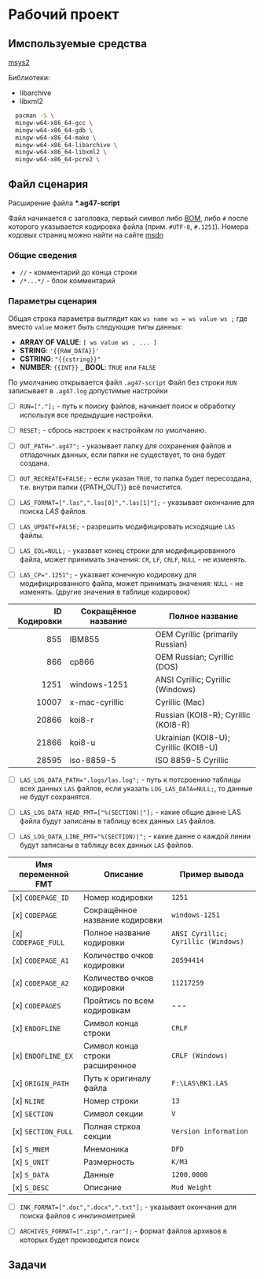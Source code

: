 ﻿# Рабочий проект

## Имспользуемые средства

[msys2](https://www.msys2.org/)

Библиотеки:
* libarchive
* libxml2

```bash
  pacman -S \
  mingw-w64-x86_64-gcc \
  mingw-w64-x86_64-gdb \
  mingw-w64-x86_64-make \
  mingw-w64-x86_64-libarchive \
  mingw-w64-x86_64-libxml2 \
  mingw-w64-x86_64-pcre2 \

```

## Файл сценария

Расширение файла __\*.ag47-script__

Файл начинается с заголовка, первый символ либо [BOM](https://ru.wikipedia.org/wiki/Маркер_последовательности_байтов),
либо `#` после которого указывается кодировка файла (прим. `#UTF-8`, `#.1251`).
Номера кодовых страниц можно найти на сайте [msdn](https://docs.microsoft.com/ru-ru/windows/win32/intl/code-page-identifiers)

### Общие сведения

* `//` - комментарий до конца строки
* `/*...*/` - блок комментарий

### Параметры сценария

Общая строка параметра выглядит как `ws name ws = ws value ws ;` где вместо `value` может быть следующие типы данных:
- __ARRAY OF VALUE__: `[ ws value ws , ... ]`
- __STRING__: `'{{RAW_DATA}}'`
- __CSTRING__: `"{{cstring}}"`
- __NUMBER__: `{{INT}}`
_ __BOOL__: `TRUE` или `FALSE`

По умолчанию открывается файл `.ag47-script`
Файл без строки `RUN` записывает в `.ag47.log` допустимые настройки

* [ ] `RUN=["."];` -
  путь к поиску файлов, начинает поиск и обработку используя все
  предыдущие настройки.

* [ ] `RESET;` -
  сбрось настроек к настройкам по умолчанию.

* [ ] `OUT_PATH=".ag47";` -
  указывает папку для сохранения файлов и отладочных данных, если папки не
  существует, то она будет создана.

* [ ] `OUT_RECREATE=FALSE;` -
  если указан `TRUE`, то папка будет пересоздана, т.е. внутри папки {{PATH_OUT}} всё почистится.

* [ ] `LAS_FORMAT=[".las",".las[0]",".las[1]"];` -
  указывает окончание для поиска _LAS_ файлов.

* [ ] `LAS_UPDATE=FALSE;` -
  разрешить модифицировать исходящие `LAS` файлы.

* [ ] `LAS_EOL=NULL;` -
  указвает конец строки для модифицированного файла, может принимать значения:
  `CR`, `LF`, `CRLF`,
  `NULL` - не изменять.

* [ ] `LAS_CP=".1251";` -
  указвает конечную кодировку для модифицированного файла, может принимать значения:
  `NULL` - не изменять.
  (другие значения в таблице кодировок)

| ID Кодировки | Сокращённое название              | Полное название                       |
| ------------:| --------------------------------- | ------------------------------------- |
| 855          | IBM855                            | OEM Cyrillic (primarily Russian)      |
| 866          | cp866                             | OEM Russian; Cyrillic (DOS)           |
| 1251         | windows-1251                      | ANSI Cyrillic; Cyrillic (Windows)     |
| 10007        | x-mac-cyrillic                    | Cyrillic (Mac)                        |
| 20866        | koi8-r                            | Russian (KOI8-R); Cyrillic (KOI8-R)   |
| 21866        | koi8-u                            | Ukrainian (KOI8-U); Cyrillic (KOI8-U) |
| 28595        | iso-8859-5                        | ISO 8859-5 Cyrillic                   |

* [ ] `LAS_LOG_DATA_PATH=".logs/las.log";` -
  путь к потсроению таблицы всех данных `LAS` файлов, если указать
  `LOG_LAS_DATA=NULL;`, то данные не будут сохранятся.

* [ ] `LAS_LOG_DATA_HEAD_FMT=["%(SECTION)|"];` -
  какие общие данне LAS файла будут записаны в таблицу всех данных `LAS` файлов.
* [ ] `LAS_LOG_DATA_LINE_FMT="%(SECTION)|";` -
  какие данне о каждой линии будут записаны в таблицу всех данных `LAS` файлов.

| Имя переменной FMT    | Описание                          | Пример вывода                         |
| --------------------- | --------------------------------- | ------------------------------------- |
| [x] `CODEPAGE_ID`     | Номер кодировки                   | `1251`                                |
| [x] `CODEPAGE`        | Сокращённое название кодировки    | `windows-1251`                        |
| [x] `CODEPAGE_FULL`   | Полное название кодировки         | `ANSI Cyrillic; Cyrillic (Windows)`   |
| [x] `CODEPAGE_A1`     | Количество очков кодировки        | `20594414`                            |
| [x] `CODEPAGE_A2`     | Количество очков кодировки        | `11217259`                            |
| [x] `CODEPAGES`       | Пройтись по всем кодировкам       | ---                                   |
| [x] `ENDOFLINE`       | Символ конца строки               | `CRLF`                                |
| [x] `ENDOFLINE_EX`    | Символ конца строки расширенное   | `CRLF (Windows)`                      |
| [x] `ORIGIN_PATH`     | Путь к оригиналу файла            | `F:\LAS\BK1.LAS`                      |
| [x] `NLINE`           | Номер строки                      | `13`                                  |
| [x] `SECTION`         | Символ секции                     | `V`                                   |
| [x] `SECTION_FULL`    | Полная стркоа секции              | `Version information`                 |
| [x] `S_MNEM`          | Мнемоника                         | `DFD`                                 |
| [x] `S_UNIT`          | Размерность                       | `K/M3`                                |
| [x] `S_DATA`          | Данные                            | `1200.0000`                           |
| [x] `S_DESC`          | Описание                          | `Mud Weight`                          |


* [ ] `INK_FORMAT=[".doc",".docx",".txt"];` -
  указывает окончания для поиска файлов с инклинометрией

* [ ] `ARCHIVES_FORMAT=[".zip",".rar"];` -
  формат файлов архивов в которых будет производится поиск




## Задачи

